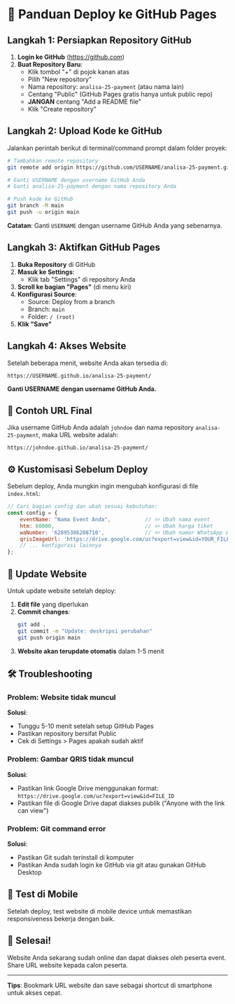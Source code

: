 # 🚀 Panduan Deploy ke GitHub Pages

## Langkah 1: Persiapkan Repository GitHub

1. **Login ke GitHub** (https://github.com)
2. **Buat Repository Baru**:
   - Klik tombol "+" di pojok kanan atas
   - Pilih "New repository"
   - Nama repository: `analisa-25-payment` (atau nama lain)
   - Centang "Public" (GitHub Pages gratis hanya untuk public repo)
   - **JANGAN** centang "Add a README file"
   - Klik "Create repository"

## Langkah 2: Upload Kode ke GitHub

Jalankan perintah berikut di terminal/command prompt dalam folder proyek:

```bash
# Tambahkan remote repository
git remote add origin https://github.com/USERNAME/analisa-25-payment.git

# Ganti USERNAME dengan username GitHub Anda
# Ganti analisa-25-payment dengan nama repository Anda

# Push kode ke GitHub
git branch -M main
git push -u origin main
```

**Catatan**: Ganti `USERNAME` dengan username GitHub Anda yang sebenarnya.

## Langkah 3: Aktifkan GitHub Pages

1. **Buka Repository** di GitHub
2. **Masuk ke Settings**:
   - Klik tab "Settings" di repository Anda
3. **Scroll ke bagian "Pages"** (di menu kiri)
4. **Konfigurasi Source**:
   - Source: Deploy from a branch
   - Branch: `main` 
   - Folder: `/ (root)`
5. **Klik "Save"**

## Langkah 4: Akses Website

Setelah beberapa menit, website Anda akan tersedia di:
```
https://USERNAME.github.io/analisa-25-payment/
```

**Ganti USERNAME dengan username GitHub Anda.**

## 🎯 Contoh URL Final

Jika username GitHub Anda adalah `johndoe` dan nama repository `analisa-25-payment`, maka URL website adalah:
```
https://johndoe.github.io/analisa-25-payment/
```

## ⚙️ Kustomisasi Sebelum Deploy

Sebelum deploy, Anda mungkin ingin mengubah konfigurasi di file `index.html`:

```javascript
// Cari bagian config dan ubah sesuai kebutuhan:
const config = {
    eventName: "Nama Event Anda",           // ✏️ Ubah nama event
    htm: 60000,                             // ✏️ Ubah harga tiket
    waNumber: '62895386208710',             // ✏️ Ubah nomor WhatsApp admin
    qrisImageUrl: 'https://drive.google.com/uc?export=view&id=YOUR_FILE_ID', // ✏️ Ubah QRIS
    // ... konfigurasi lainnya
};
```

## 🔄 Update Website

Untuk update website setelah deploy:

1. **Edit file** yang diperlukan
2. **Commit changes**:
   ```bash
   git add .
   git commit -m "Update: deskripsi perubahan"
   git push origin main
   ```
3. **Website akan terupdate otomatis** dalam 1-5 menit

## 🛠️ Troubleshooting

### Problem: Website tidak muncul
**Solusi**: 
- Tunggu 5-10 menit setelah setup GitHub Pages
- Pastikan repository bersifat Public
- Cek di Settings > Pages apakah sudah aktif

### Problem: Gambar QRIS tidak muncul
**Solusi**:
- Pastikan link Google Drive menggunakan format: `https://drive.google.com/uc?export=view&id=FILE_ID`
- Pastikan file di Google Drive dapat diakses publik ("Anyone with the link can view")

### Problem: Git command error
**Solusi**:
- Pastikan Git sudah terinstall di komputer
- Pastikan Anda sudah login ke GitHub via git atau gunakan GitHub Desktop

## 📱 Test di Mobile

Setelah deploy, test website di mobile device untuk memastikan responsiveness bekerja dengan baik.

## 🎉 Selesai!

Website Anda sekarang sudah online dan dapat diakses oleh peserta event. Share URL website kepada calon peserta.

---

**Tips**: Bookmark URL website dan save sebagai shortcut di smartphone untuk akses cepat.


